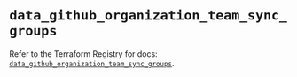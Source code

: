 # `data_github_organization_team_sync_groups`

Refer to the Terraform Registry for docs: [`data_github_organization_team_sync_groups`](https://registry.terraform.io/providers/integrations/github/6.2.1/docs/data-sources/organization_team_sync_groups).
